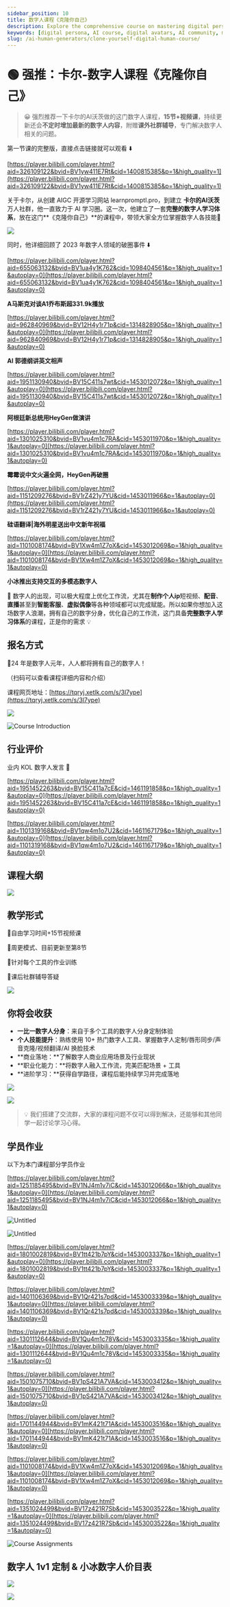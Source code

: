 ```yaml
---
sidebar_position: 10
title: 数字人课程《克隆你自己》
description: Explore the comprehensive course on mastering digital personas with continuous updates and expert community support.
keywords: [digital persona, AI course, digital avatars, AI community, mastering digital personas]
slug: /ai-human-generators/clone-yourself-digital-human-course/
---
```


# 🟢 强推：卡尔-数字人课程《克隆你自己》

> 😀 强烈推荐一下卡尔的AI沃茨做的这门数字人课程，**15节+视频课**，持续更新还会**不定时增加最新的数字人内容**，附赠**课外社群辅导**，专门解决数字人相关的问题。

第一节课的完整版，直接点击链接就可以观看 ⬇️

[https://player.bilibili.com/player.html?aid=326109122&bvid=BV1yw411E7Rt&cid=1400815385&p=1&high_quality=1](https://player.bilibili.com/player.html?aid=326109122&bvid=BV1yw411E7Rt&cid=1400815385&p=1&high_quality=1)

关于卡尔，从创建 AIGC 开源学习网站 learnpromptl.pro，到建立 **卡尔的AI沃茨** 万人社群，他一直致力于 AI 学习圈。这一次，他建立了一套**完整的数字人学习体系**，放在这门**《克隆你自己》**的课程中，带领大家全方位掌握数字人各技能💪

![](https://cdn.jsdelivr.net/gh/donttal/imgbed/img/46cc6dbbed8b0082dc136d332a2e928e.jpg)

同时，他详细回顾了 2023 年数字人领域的破圈事件 ⬇️

[https://player.bilibili.com/player.html?aid=655063132&bvid=BV1ua4y1K762&cid=1098404561&p=1&high_quality=1&autoplay=0](https://player.bilibili.com/player.html?aid=655063132&bvid=BV1ua4y1K762&cid=1098404561&p=1&high_quality=1&autoplay=0)

**A马斯克对谈A1乔布斯超331.9k播放**

[https://player.bilibili.com/player.html?aid=962840969&bvid=BV12H4y1r71p&cid=1314828905&p=1&high_quality=1&autoplay=0](https://player.bilibili.com/player.html?aid=962840969&bvid=BV12H4y1r71p&cid=1314828905&p=1&high_quality=1&autoplay=0)

**AI 郭德纲讲英文相声**

[https://player.bilibili.com/player.html?aid=1951130940&bvid=BV15C411s7wt&cid=1453012072&p=1&high_quality=1&autoplay=0](https://player.bilibili.com/player.html?aid=1951130940&bvid=BV15C411s7wt&cid=1453012072&p=1&high_quality=1&autoplay=0)

**阿根廷新总统用HeyGen做演讲**

[https://player.bilibili.com/player.html?aid=1301025310&bvid=BV1vu4m1c7RA&cid=1453011970&p=1&high_quality=1&autoplay=0](https://player.bilibili.com/player.html?aid=1301025310&bvid=BV1vu4m1c7RA&cid=1453011970&p=1&high_quality=1&autoplay=0)

**霉霉说中文火遍全网，HeyGen再破圈**

[https://player.bilibili.com/player.html?aid=1151209276&bvid=BV1rZ421y7YU&cid=1453011966&p=1&autoplay=0](https://player.bilibili.com/player.html?aid=1151209276&bvid=BV1rZ421y7YU&cid=1453011966&p=1&autoplay=0)

**硅语翻译|海外明星送出中文新年祝福**

[https://player.bilibili.com/player.html?aid=1101008174&bvid=BV1Xw4m1Z7oX&cid=1453012069&p=1&high_quality=1&autoplay=0](https://player.bilibili.com/player.html?aid=1101008174&bvid=BV1Xw4m1Z7oX&cid=1453012069&p=1&high_quality=1&autoplay=0)

**小冰推出支持交互的多模态数字人**

🤖️ 数字人的出现，可以极大程度上优化工作流，尤其在**制作个人ip**短视频、**配音**、**直播**甚至到**智能客服**、**虚拟偶像**等各种领域都可以完成赋能。所以如果你想加入这场数字人浪潮，拥有自己的数字分身，优化自己的工作流，这门具备**完整数字人学习体系**的课程，正是你的需求 💡

## 报名方式

🎉24 年是数字人元年，人人都将拥有自己的数字人！

（扫码可以查看课程详细内容和介绍）

课程网页地址：[https://tqryj.xetlk.com/s/3l7ype](https://tqryj.xetlk.com/s/3l7ype)

![](https://cdn.jsdelivr.net/gh/donttal/imgbed/img/4fd265eaf4ff7dd653c4899d4dcb4c1f.PNG)

![Course Introduction](https://cdn.jsdelivr.net/gh/donttal/imgbed/img/d935336c59e127b4ae95152c4147fc87.PNG)

## 行业评价

业内 KOL 数字人发言 💬

[https://player.bilibili.com/player.html?aid=1951452263&bvid=BV15C411a7cE&cid=1461191858&p=1&high_quality=1&autoplay=0](https://player.bilibili.com/player.html?aid=1951452263&bvid=BV15C411a7cE&cid=1461191858&p=1&high_quality=1&autoplay=0)

[https://player.bilibili.com/player.html?aid=1101319168&bvid=BV1qw4m1o7U2&cid=1461167179&p=1&high_quality=1&autoplay=0](https://player.bilibili.com/player.html?aid=1101319168&bvid=BV1qw4m1o7U2&cid=1461167179&p=1&high_quality=1&autoplay=0)

## 课程大纲

![](https://cdn.jsdelivr.net/gh/donttal/imgbed/img/4400ce9e20b5383c1b263eb25792422a.jpg)

## 教学形式

🌟自由学习时间+15节视频课

🌟周更模式、目前更新至第8节

🌟针对每个工具的作业训练

🌟课后社群辅导答疑

![](https://cdn.jsdelivr.net/gh/donttal/imgbed/img/22b5aa3c9769b1881b749669993a59c1.png)

## 你将会收获

- **一比一数字人分身**：来自于多个工具的数字人分身定制体验
- **个人技能提升**：熟练使用 10+ 热门数字人工具、掌握数字人定制/唇形同步/声音克隆/视频翻译/AI 换脸技术
- **商业落地：**了解数字人商业应用场景及行业现状
- **职业化能力：**将数字人融入工作流，完美匹配场景 + 工具
- **进阶学习：**获得自学路径，课程后能持续学习并完成落地

![](https://cdn.jsdelivr.net/gh/donttal/imgbed/img/97223d9f770ef0de580f3d6f2cf986e9.png)

![](https://cdn.jsdelivr.net/gh/donttal/imgbed/img/5363a6430811faa47f3b57cd6215d132.png)

>💡 我们搭建了交流群，大家的课程问题不仅可以得到解决，还能够和其他同学一起讨论学习心得。

## **学员作业**

以下为本门课程部分学员作业

[https://player.bilibili.com/player.html?aid=1251185495&bvid=BV1NJ4m1v7iC&cid=1453012066&p=1&high_quality=1&autoplay=0](https://player.bilibili.com/player.html?aid=1251185495&bvid=BV1NJ4m1v7iC&cid=1453012066&p=1&high_quality=1&autoplay=0)

![Untitled](https://cdn.jsdelivr.net/gh/donttal/imgbed/img/3fb963e8873fb89a16da4831f6fb9521.png)

![Untitled](https://cdn.jsdelivr.net/gh/donttal/imgbed/img/72207983bf507a8563d29df38ae427f3.png)

[https://player.bilibili.com/player.html?aid=1801002819&bvid=BV1tt421b7pY&cid=1453003337&p=1&high_quality=1&autoplay=0](https://player.bilibili.com/player.html?aid=1801002819&bvid=BV1tt421b7pY&cid=1453003337&p=1&high_quality=1&autoplay=0)

[https://player.bilibili.com/player.html?aid=1401106369&bvid=BV1Qr421s7pd&cid=1453003339&p=1&high_quality=1&autoplay=0](https://player.bilibili.com/player.html?aid=1401106369&bvid=BV1Qr421s7pd&cid=1453003339&p=1&high_quality=1&autoplay=0)

[https://player.bilibili.com/player.html?aid=1301112644&bvid=BV1Qu4m1c78V&cid=1453003335&p=1&high_quality=1&autoplay=0](https://player.bilibili.com/player.html?aid=1301112644&bvid=BV1Qu4m1c78V&cid=1453003335&p=1&high_quality=1&autoplay=0)

[https://player.bilibili.com/player.html?aid=1501075710&bvid=BV1pS421A7VA&cid=1453003412&p=1&high_quality=1&autoplay=0](https://player.bilibili.com/player.html?aid=1501075710&bvid=BV1pS421A7VA&cid=1453003412&p=1&high_quality=1&autoplay=0)

[https://player.bilibili.com/player.html?aid=1701144944&bvid=BV1mK421t71A&cid=1453003516&p=1&high_quality=1&autoplay=0](https://player.bilibili.com/player.html?aid=1701144944&bvid=BV1mK421t71A&cid=1453003516&p=1&high_quality=1&autoplay=0)

[https://player.bilibili.com/player.html?aid=1101008174&bvid=BV1Xw4m1Z7oX&cid=1453012069&p=1&high_quality=1&autoplay=0](https://player.bilibili.com/player.html?aid=1101008174&bvid=BV1Xw4m1Z7oX&cid=1453012069&p=1&high_quality=1&autoplay=0)

[https://player.bilibili.com/player.html?aid=1351024499&bvid=BV17z421R7Sb&cid=1453003522&p=1&high_quality=1&autoplay=0](https://player.bilibili.com/player.html?aid=1351024499&bvid=BV17z421R7Sb&cid=1453003522&p=1&high_quality=1&autoplay=0)

![Course Assignments](https://cdn.jsdelivr.net/gh/donttal/imgbed/img/5bd7e0a58d150caead9a3b888f724c39.JPG)

## **数字人 1v1 定制 & 小冰数字人价目表**

![](https://cdn.jsdelivr.net/gh/donttal/imgbed/img/67abc937a72b29f111328ea351194c1b.png)

![](https://cdn.jsdelivr.net/gh/donttal/imgbed/img/822a9d9ff22292b6ec2aa4aa8f8f09a0.png)